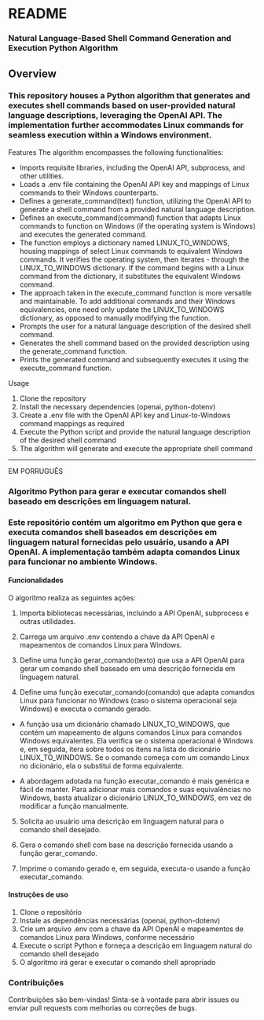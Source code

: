 # README

### Natural Language-Based Shell Command Generation and Execution Python Algorithm
## Overview
### This repository houses a Python algorithm that generates and executes shell commands based on user-provided natural language descriptions, leveraging the OpenAI API. The implementation further accommodates Linux commands for seamless execution within a Windows environment.

Features
The algorithm encompasses the following functionalities:

- Imports requisite libraries, including the OpenAI API, subprocess, and other utilities.
- Loads a .env file containing the OpenAI API key and mappings of Linux commands to their Windows counterparts.
- Defines a generate_command(text) function, utilizing the OpenAI API to generate a shell command from a provided natural language description.
- Defines an execute_command(command) function that adapts Linux commands to function on Windows (if the operating system is Windows) and executes the generated command.
- The function employs a dictionary named LINUX_TO_WINDOWS, housing mappings of select Linux commands to equivalent Windows commands. It verifies the operating system, then iterates - through the LINUX_TO_WINDOWS dictionary. If the command begins with a Linux command from the dictionary, it substitutes the equivalent Windows command.
- The approach taken in the execute_command function is more versatile and maintainable. To add additional commands and their Windows equivalencies, one need only update the LINUX_TO_WINDOWS dictionary, as opposed to manually modifying the function.
- Prompts the user for a natural language description of the desired shell command.
- Generates the shell command based on the provided description using the generate_command function.
- Prints the generated command and subsequently executes it using the execute_command function.

Usage
1. Clone the repository
2. Install the necessary dependencies (openai, python-dotenv)
3. Create a .env file with the OpenAI API key and Linux-to-Windows command mappings as required
4. Execute the Python script and provide the natural language description of the desired shell command
5. The algorithm will generate and execute the appropriate shell command


________________________________________________________
EM PORRUGUÊS

### Algoritmo Python para gerar e executar comandos shell baseado em descrições em linguagem natural.
### Este repositório contém um algoritmo em Python que gera e executa comandos shell baseados em descrições em linguagem natural fornecidas pelo usuário, usando a API OpenAI. A implementação também adapta comandos Linux para funcionar no ambiente Windows.

#### Funcionalidades
O algoritmo realiza as seguintes ações:

1. Importa bibliotecas necessárias, incluindo a API OpenAI, subprocess e outras utilidades.

2. Carrega um arquivo .env contendo a chave da API OpenAI e mapeamentos de comandos Linux para Windows.

3. Define uma função gerar_comando(texto) que usa a API OpenAI para gerar um comando shell baseado em uma descrição fornecida em linguagem natural.

4. Define uma função executar_comando(comando) que adapta comandos Linux para funcionar no Windows (caso o sistema operacional seja Windows) e executa o comando gerado.

  * A função usa um dicionário chamado LINUX_TO_WINDOWS, que contém um mapeamento de alguns comandos Linux para comandos Windows equivalentes. Ela verifica se o sistema operacional é Windows e, em seguida, itera sobre todos os itens na lista do dicionário LINUX_TO_WINDOWS. Se o comando começa com um comando Linux no dicionário, ela o substitui de forma equivalente.

  * A abordagem adotada na função executar_comando é mais genérica e fácil de manter. Para adicionar mais comandos e suas equivalências no Windows, basta atualizar o dicionário LINUX_TO_WINDOWS, em vez de modificar a função manualmente.

5. Solicita ao usuário uma descrição em linguagem natural para o comando shell desejado.

6. Gera o comando shell com base na descrição fornecida usando a função gerar_comando.

7. Imprime o comando gerado e, em seguida, executa-o usando a função executar_comando.

#### Instruções de uso
1. Clone o repositório
2. Instale as dependências necessárias (openai, python-dotenv)
3. Crie um arquivo .env com a chave da API OpenAI e mapeamentos de comandos Linux para Windows, conforme necessário
4. Execute o script Python e forneça a descrição em linguagem natural do comando shell desejado
5. O algoritmo irá gerar e executar o comando shell apropriado

### Contribuições

Contribuições são bem-vindas! Sinta-se à vontade para abrir issues ou enviar pull requests com melhorias ou correções de bugs.
